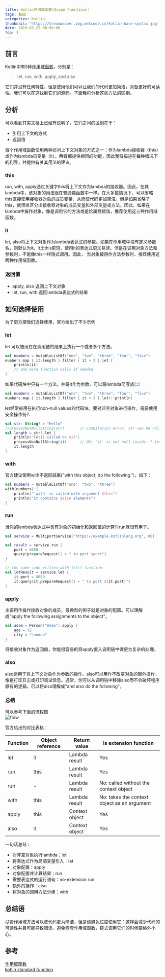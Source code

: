```yaml
---
title: Kotlin作用域函数(Scope Functions)
tags: 基础
categories: Kotlin
thumbnail: 'https://dreamweaver.img.we1code.cn/kotlin-base-syntax.jpg'
date: 2019-03-22 00:00:00
top: 1
---
```


## 前言

Kotlin中有5种[作用域函数](https://www.kotlincn.net/docs/reference/scope-functions.html)，分别是：  
> let, run, with, apply, and also  

它们并没有任何特性，但是使用他们可以让我们的代码更加简洁，具备更好的可读性。我们可以在[这](https://github.com/JetBrains/kotlin/blob/master/libraries/stdlib/src/kotlin/util/Standard.kt)找到它们的源码。下面我将分析这些方法的区别。

<!--more-->

## 分析

可以看到其实文档上已经有说明了，它们之间的区别在于：

- 引用上下文的方式
- 返回值

每个作用域函数使用两种访问上下文对象的方式之一：作为lambda接收器（this）或作为lambda自变量（it）。两者都提供相同的功能，因此我将描述在每种情况下的利弊，并提供有关其用法的建议。

### this

run, with, apply通过关键字this将上下文作为lambda的接收器。因此，在其lambda中，该对象的用法跟在普通类函数中一样。在大多数情况下，可以省略this直接使用接收器对象的成员变量，从而使代码更加简洁。但是如果省略了this，就很难区分出接收器对象的成员变量和外部变量或方法。因此，如果在lambda中操作对象，像是调用它的方法或是给属性赋值，推荐使用这三种作用域函数。

### it

let, also将上下文对象作为lambda表达式的参数。如果在作用域中没有定义参数名，则默认为it。it比this更短，使用it的表达式更加易读。但是在调用对象方法和参数时，不能像this一样隐式调用。因此，
当对象被用作方法参数时，推荐使用这两种作用域函数。

### 返回值

- apply, also 返回上下文对象
- let, run, with 返回lambda表达式的结果

## 如何选择使用

为了更方便我们选择使用，官方给出了不少示例

### let

let 可以被用在在调用链的结果上执行一个或者多个方法。

```kotlin
val numbers = mutableListOf("one", "two", "three", "four", "five")
numbers.map { it.length }.filter { it > 3 }.let {
    println(it)
    // and more function calls if needed
}
```

如果代码块中只有一个方法，并将it作为参数，可以将lambda简写成(::)

```kotlin
val numbers = mutableListOf("one", "two", "three", "four", "five")
numbers.map { it.length }.filter { it > 3 }.let(::println)
```

let经常被用在执行non-null values的代码块。要对非空对象进行操作，需要使用安全操作符?.

```kotlin
val str: String? = "Hello"
//processNonNullString(str)       // compilation error: str can be null
val length = str?.let {
    println("let() called on $it")
    processNonNullString(it)      // OK: 'it' is not null inside '?.let { }'
    it.length
}
```

### with

官方建议使用with不返回结果("with this object, do the following.")，如下：

```kotlin
val numbers = mutableListOf("one", "two", "three")
with(numbers) {
    println("'with' is called with argument $this")
    println("It contains $size elements")
}
```

### run

当你的lambda表达式中含有对象的初始化和返回值的计算时run就很有用了。

```kotlin
val service = MultiportService("https://example.kotlinlang.org", 80)

val result = service.run {
    port = 8080
    query(prepareRequest() + " to port $port")
}

// the same code written with let() function:
val letResult = service.let {
    it.port = 8080
    it.query(it.prepareRequest() + " to port ${it.port}")
}
```

### apply

主要用作操作接收对象的成员，最典型的例子就是对象的配置。可以理解成"apply the following assignments to the object"。

```kotlin
val adam = Person("Adam").apply {
    age = 32
    city = "London"
}
```

将接收对象作为返回值，你能很容易的将apply置入调用链中做更为复杂的处理。

### also

also适用于将上下文对象作为参数的操作。also可以用作不改变对象的额外操作，像是打印日志或打印调试信息。通常，你可以从调用链中移除also而不会破坏程序原有的逻辑。可以将also理解成"and also do the following"。

### 总结

可以参考下面的流程图  
![flow](http://dreamweaver.img.we1code.cn/kotlin_standard_function_use_flow.png)

官方给出的对比表格：  

Function | Object reference | Return value | Is extension function
-|-|-|-
let | it | Lambda result | Yes
run | this | Lambda result | Yes
run | - | Lambda result | No: called without the context object
with | this | Lambda result | No: takes the context object as an argument
apply | this | Context object | Yes
also | it | Context object | Yes
  
一句话总结：

- 对非空对象执行lambda：let
- 将表达式作为局部变量引入：let
- 对象配置：apply
- 对象配置并计算结果：run
- 需要表达式的运行语句：no-extension run
- 额外的操作：also
- 将对象的调用方法分组：with

## 总结语

尽管作用域方法可以使代码更为简洁，但是请避免过度使用它：这样会减少代码的可读性并且可能导致错误。避免嵌套作用域函数，链式调用它们的时候要格外小心。

## 参考

[作用域函数](https://www.kotlincn.net/docs/reference/scope-functions.html)  
[kotlin standard function](https://github.com/JetBrains/kotlin/blob/master/libraries/stdlib/src/kotlin/util/Standard.kt)
